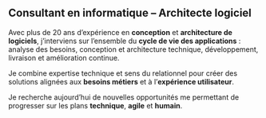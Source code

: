 ## Consultant en informatique – Architecte logiciel

Avec plus de 20 ans d’expérience en **conception** et **architecture de logiciels**, j’interviens sur l’ensemble du **cycle de vie des applications** : analyse des besoins, conception et architecture technique, développement, livraison et amélioration continue.

Je combine expertise technique et sens du relationnel pour créer des solutions alignées aux **besoins métiers** et à l’**expérience utilisateur**.

Je recherche aujourd’hui de nouvelles opportunités me permettant de progresser sur les plans **technique**, **agile** et **humain**.
